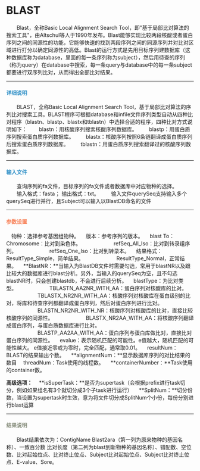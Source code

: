 # BLAST

　　Blast，全称Basic Local Alignment Search Tool，即"基于局部比对算法的搜索工具"，由Altschul等人于1990年发布。Blast能够实现比较两段核酸或者蛋白序列之间的同源性的功能，它能够快速的找到两段序列之间的同源序列并对比对区域进行打分以确定同源性的高低。Blast的运行方式是先用目标序列建数据库（这种数据库称为database，里面的每一条序列称为subject），然后用待查的序列（称为query）在database中搜索，每一条query与database中的每一条subject都要进行双序列比对，从而得出全部比对结果。

***
#### **<span class="glyphicon glyphicon-tags" aria-hidden="true" style="color:#3090C7"></span></i><span style="color:#3090C7"> 详细说明**
　　BLAST，全称Basic Local Alignment Search Tool，基于局部比对算法的序列比对搜索工具。BLAST程序可根据database和infile文件序列类型自动从四种比对程序（blastn、blastp、blastx和tblastn）中选择合适的程序，四种比对方式说明如下：
　　blastn：用核酸序列搜索核酸序列数据库。
　　blastp：用蛋白质序列搜索蛋白质序列数据库。
　　blastx：核酸序列按照6条链翻译成蛋白质序列后搜索蛋白质序列数据库。
　　tblastn：用蛋白质序列搜索翻译过的核酸序列数据库。

***
#### **<i class="fa fa-dot-circle-o" aria-hidden="true" style="color:#3090C7"></i><span style="color:#3090C7"> 输入文件**
　　查询序列的fa文件，目标序列的fa文件或者数据库中对应物种的选择。
　　输入格式：fasta； 输出格式：txt。
　　输入文件querySeq支持输入多个querySeq进行并行，且Subject可以输入以BlastDB命名的文件
　　
***
#### **<i class="fa fa-cog" aria-hidden="true" style="color:#F88158"></i> <span style="color:#F88158">参数设置**
　<label id='species'>物种：</label>选择参考基因组物种。
　<label id='speciesVersion'>版本：</label>参考序列的版本。
　<label id='mappingTo'>blast To：</label>Chromosome：比对到染色体。
　　　　　　refSeq_All_Iso：比对到转录组序列。
　　　　　　refSeq_One_Iso：比对到转录本。
　<label id='resultType'>结果格式：</label>ResultType_Simple，简单结果。
　　　　　　ResultType_Normal，正常结果。
　**BlastNR：**当输入为BlastDB文件时需要勾选，常用于blastNR以及跟比较大的数据库进行blast分析。另外，当输入的querySeq为空，且不勾选blastNR时，只会创建blastdb，不会进行后续分析。
　<label id='blastType'>blastType：</label>为比对类型。
　　　　　　TBLASTN_AA2NR_WITH_AA：蛋白序列对核酸库的比对。
　　　　　　TBLASTX_NR2NR_WITH_AA：核酸序列对核酸库在蛋白级别的比对，将库和待查序列都翻译成蛋白序列，然后对蛋白序列进行比对。
　　　　　　BLASTN_NR2NR_WITH_NR：核酸序列对核酸库的比对，直接比较核酸序列的同源性。
　　　　　　BLASTX_NR2AA_WITH_AA：将核酸序列翻译成蛋白序列，与蛋白质数据库进行比对。
　　　　　　BLASTP_AA2AA_WITH_AA：蛋白序列与蛋白库做比对，直接比对蛋白序列的同源性。
　<label id='evalue'>evalue：</label>表示随机匹配的可能性。e值越大，随机匹配的可能性越大。 e值接近零或为零时，完全匹配，通常取0.01。
　<label id='resultNum'>resultNum：</label>BLAST的结果输出个数。
　**alignmentNum：**显示数据库序列的对比结果的数目
　<label id='threadNum'>threadNum：</label>Task使用的线程数。
　**containerNumber：**Task使用的container数。

**高级选项：**
　**isSuperTask：**是否为supertask（会根据prefix进行task切分，例如如果组名有3个就切分成3个子task进行运行）
　**SplitNum：**切分份数，当设置为supertask时生效，意为将文件切分成SplitNum个小份，每份分别进行blast运算

***
#### **<i class="fa fa-file-text" aria-hidden="true" style="color:#848b79"></i><span style="color:#848b79"> 结果说明**　
　　Blast结果依次为：ContigName	Blast2ara（第一列为原来物种的基因名称）、一致百分数	比对长度（第二列为blast到新物种的基因名称）、错配数、空位数、比对起始位点、比对终止位点、Subject比对起始位点、Subject比对终止位点、E-value、Sore。

<div style="text-align:center">
<img data-src="Blast1.png" width="800px" ></img>
</div>
